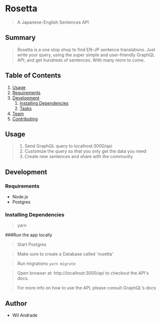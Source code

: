# Rosetta #
> A Japanese-English Sentences API

## Summary ##
  > Rosetta is a one stop shop to find EN-JP sentence translations. Just write your query, using the super simple and user-friendly GraphQL API, and get hundreds of sentences. With many more to come.

## Table of Contents

1. [Usage](#Usage)
1. [Requirements](#requirements)
1. [Development](#development)
    1. [Installing Dependencies](#installing-dependencies)
    1. [Tasks](#tasks)
1. [Team](#team)
1. [Contributing](#contributing)

## Usage

> 1) Send GraphQL query to localhost:3000/api
> 2) Customize the query so that you only get the data you need
> 3) Create new sentences and share with the community


## Development

### Requirements

- Node.js
- Postgres

### Installing Dependencies

> yarn 


###Run the app locally

>Start Postgres

>Make sure to create a Database called 'rosetta'

> Run migrations
```yarn migrate```

> Open browser at: http://localhost:3000/api to checkout the API's docs. 

> For more info on how to use the API, please consult GraphQL's docs

## Author

  - Wil Andrade

